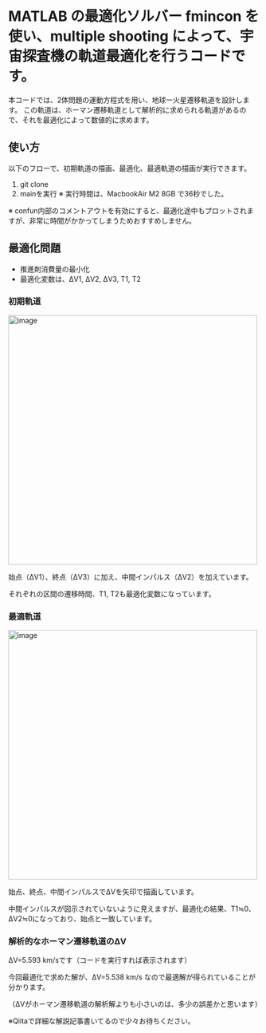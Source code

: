 # MATLAB の最適化ソルバー fmincon を使い、multiple shooting によって、宇宙探査機の軌道最適化を行うコードです。

本コードでは、2体問題の運動方程式を用い、地球ー火星遷移軌道を設計します。
この軌道は、ホーマン遷移軌道として解析的に求められる軌道があるので、それを最適化によって数値的に求めます。

## 使い方
以下のフローで、初期軌道の描画、最適化、最適軌道の描画が実行できます。
1. git clone <URL>
2. mainを実行
※ 実行時間は、MacbookAir M2 8GB で36秒でした。

※ confun内部のコメントアウトを有効にすると、最適化途中もプロットされますが、非常に時間がかかってしまうためおすすめしません。


## 最適化問題
- 推進剤消費量の最小化
- 最適化変数は、ΔV1, ΔV2, ΔV3, T1, T2

### 初期軌道
<img src="https://github.com/user-attachments/assets/5c6d528c-1940-42fc-9aaa-733f2ceb3b72" width="500" alt="image">

始点（ΔV1）、終点（ΔV3）に加え、中間インパルス（ΔV2）を加えています。

それぞれの区間の遷移時間、T1, T2も最適化変数になっています。

### 最適軌道
<img src="https://github.com/user-attachments/assets/b6610762-3920-412b-b4a1-2239ede5b93d" width="500" alt="image">

始点、終点、中間インパルスでΔVを矢印で描画しています。

中間インパルスが図示されていないように見えますが、最適化の結果、T1≒0、ΔV2≒0になっており、始点と一致しています。

### 解析的なホーマン遷移軌道のΔV
ΔV=5.593 km/sです（コードを実行すれば表示されます）

今回最適化で求めた解が、ΔV=5.538 km/s なので最適解が得られていることが分かります。

（ΔVがホーマン遷移軌道の解析解よりも小さいのは、多少の誤差かと思います）

※Qiitaで詳細な解説記事書いてるので少々お待ちください。
